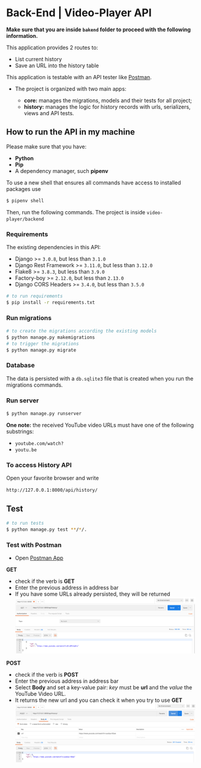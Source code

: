 # Back-End | Video-Player API

**Make sure that you are inside `bakend` folder to proceed with the following information.**

This application provides 2 routes to: 

* List current history
* Save an URL into the history table

This application is testable with an API tester like [Postman](https://www.getpostman.com).


* The project is organized with two main apps:

  * **core:** manages the migrations, models and their tests for all project;
  * **history:** manages the logic for history records with urls, serializers, views and API tests.

## How to run the API in my machine

Please make sure that you have:
* **Python**
* **Pip**
* A dependency manager, such **pipenv**

To use a new shell that ensures all commands have access to installed packages use

```bash
$ pipenv shell
```

Then, run the following commands. The project is inside `video-player/backend`

### Requirements

The existing dependencies in this API:

* Django >= `3.0.8`, but less than `3.1.0`
* Django Rest Framework >= `3.11.0`, but less than `3.12.0`
* Flake8 >= `3.8.3`, but less than `3.9.0`
* Factory-boy >= `2.12.0`, but less than `2.13.0`
* Django CORS Headers >= `3.4.0`, but less than `3.5.0`

```bash
# to run requirements
$ pip install -r requirements.txt
```

### Run migrations

```bash
# to create the migrations according the existing models
$ python manage.py makemigrations
# to trigger the migrations
$ python manage.py migrate
```

### Database

The data is persisted with a `db.sqlite3` file that is created when you run the migrations commands.

### Run server

```bash
$ python manage.py runserver
```

**One note:** the received YouTube video URLs must have one of the following substrings:
* `youtube.com/watch?`
* `youtu.be`

### To access History API

Open your favorite browser and write

`http://127.0.0.1:8000/api/history/`

## Test

```bash
# to run tests
$ python manage.py test **/*/.
```

### Test with Postman

* Open [Postman App](https://www.postman.com/)

**GET**
* check if the verb is **GET**
* Enter the previous address in address bar
* If you have some URLs already persisted, they will be returned
![GET example](images/get_postman.png)

**POST**
* check if the verb is **POST**
* Enter the previous address in address bar
* Select **Body** and set a key-value pair: *key* must be **url** and the *value* the YouTube Video URL.
* It returns the new url and you can check it when you try to use **GET**
![POST example](images/post_postman.png)